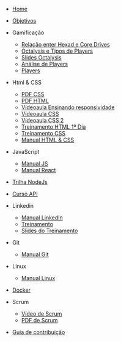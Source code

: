 - [Home](README.md)
- [Objetivos](pages/objetivos.md)


- Gamificação
    - [Relação enter Hexad e Core Drives](https://docs.google.com/document/d/1zjIVYzu7-DajdDE4XEum3uVd8ddexOo5w6e-zv2dzlw/edit#heading=h.htwunlry8u9x)
    - [Octalysis e Tipos de Players](https://drive.google.com/file/d/1VW8Y8zTfdraVwR9NQrMF_NO204BabuWD/view?usp=sharing)
    - [Slides Octalysis](https://drive.google.com/file/d/1TRTgL0SyoUH4uyVvYe1R8GguBJ92diP_/view?usp=sharing)
    - [Análise de Players](https://drive.google.com/file/d/15W8lJKrZG5dD7nUAzlthM7DPsBcYVrAH/view?usp=sharing)
    - [Players](https://drive.google.com/file/d/15W8lJKrZG5dD7nUAzlthM7DPsBcYVrAH/view?usp=sharing)

- Html & CSS
    - [PDF CSS](https://drive.google.com/file/d/1yZJBL6KZVSuez9itREf0oMX5plA9iEwI/view?usp=sharing)
    - [PDF HTML](https://drive.google.com/file/d/1XjNTU14VKboPqd6TTJ4HXwnb3rlO-nR-/view?usp=sharing)
    - [Vídeoaula Ensinando responsividade](https://drive.google.com/file/d/1Q7GywOhNkJ8WCmmT6sJ_w8JHId9lRjgd/view?usp=sharing)
    - [Vídeoaula CSS](https://drive.google.com/file/d/19T5uua583Ph_IMBf0uii0IVIYK6E91Sj/view?usp=sharing)
    - [Vídeoaula CSS 2](https://drive.google.com/file/d/1oiH1ymOcNOOLwz_TnDs4x4a8nJ_oqcie/view?usp=sharing)
    - [Treinamento HTML 1º Dia](https://drive.google.com/file/d/1lebbo5UstHkvawerWyM07qBhPnkeqLmX/view?usp=sharing)
    - [Treinamento CSS](https://drive.google.com/file/d/1KwfewC1-ZlTmJFK8etgY8G322JEFwu7D/view?usp=sharing) 
    - [Manual HTML & CSS](https://drive.google.com/file/d/1Vf0KW0sdJQbD5Dk-0Ya0yQNhVT9TJ6T_/view?usp=sharing)

- JavaScript
    - [Manual JS](https://drive.google.com/file/d/1GaA0MZozIcu_iH1ffCKzjSob90Yucgkp/view?usp=sharing)
    - [Manual React](https://drive.google.com/file/d/1kMBfMH3GFWijuI5BoyY23egXdFkFBq5L/view?usp=sharing)

- [Trilha NodeJs](pages/trilhanodejs.md)

- [Curso API](https://drive.google.com/drive/folders/0B3HPMHfYJregd1I2YTdfRHI4OW8?resourcekey=0-yz4k9ncSMuI9gYHXgkhMdA&usp=sharing)

- Linkedin
    - [Manual LinkedIn](https://drive.google.com/file/d/1-Nhr1eGVr_Oo8F5lZXpRo6R1hloXFzJk/view?usp=sharing) 
    - [Treinamento](https://drive.google.com/file/d/13YJRLbWUwXQhKWcNP2nbsItNGA9VJ2L_/view?usp=sharing)
    - [Slides do Treinamento](https://drive.google.com/file/d/1Dhbeu7ZQD0xpcf3ovW0NPfSBWc84_PJv/view?usp=sharing)

- Git
    - [Manual Git](https://drive.google.com/file/d/1kuHOcurwMoeKrfV3SgZ6Ohwi9vEjpYja/view?usp=sharing)

- Linux
    - [Manual Linux](https://drive.google.com/file/d/1h3tH2hV3IbYWCrhrau0AftWlwDiIAWUz/view?usp=sharing)

- [Docker](https://drive.google.com/file/d/1zrQk-DeUxyDaRV0VMHoS-CdOr1QnteCM/view?usp=sharing)

- Scrum
    - [Vídeo de Scrum](https://drive.google.com/file/d/1moY6bRQ54SPazyNlSFTTt3dx1CffGTmZ/view?usp=sharing)
    - [PDF de Scrum](https://drive.google.com/file/d/1L3b2NGfOqQSar3Go_qUry-YWSorOwsoM/view?usp=sharing)

- [Guia de contribuição](pages/guia.md)

